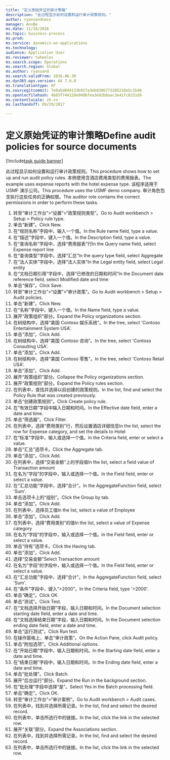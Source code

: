 ```yaml
--- 
title: "定义原始凭证的审计策略"
description: "此过程显示如何设置和运行审计政策规则。"
author: ryansandness
manager: AnnBe
ms.date: 11/10/2016
ms.topic: business-process
ms.prod: 
ms.service: dynamics-ax-applications
ms.technology: 
audience: Application User
ms.reviewer: twheeloc
ms.search.scope: Operations
ms.search.region: Global
ms.author: ryansand
ms.search.validFrom: 2016-06-30
ms.dyn365.ops.version: AX 7.0.0
ms.translationtype: HT
ms.sourcegitcommit: 7e0a5d044133b917a3eb9386773205218e5c1b40
ms.openlocfilehash: 4b05f744120e940bfea3e92b8aac3e41fc8151d9
ms.contentlocale: zh-cn
ms.lasthandoff: 09/29/2017

---
```

# <a name="define-audit-policies-for-source-documents"></a><span data-ttu-id="2e66a-103">定义原始凭证的审计策略</span><span class="sxs-lookup"><span data-stu-id="2e66a-103">Define audit policies for source documents</span></span>

[!include[task guide banner](../../includes/task-guide-banner.md)]

<span data-ttu-id="2e66a-104">此过程显示如何设置和运行审计政策规则。</span><span class="sxs-lookup"><span data-stu-id="2e66a-104">This procedure shows how to set up and run audit policy rules.</span></span> <span data-ttu-id="2e66a-105">本例使用含酒店费用类型的费用报表。</span><span class="sxs-lookup"><span data-stu-id="2e66a-105">The example uses expense reports with the hotel expense type.</span></span> <span data-ttu-id="2e66a-106">该程序适用于 USMF 演示公司。</span><span class="sxs-lookup"><span data-stu-id="2e66a-106">This procedure uses the USMF demo company.</span></span> <span data-ttu-id="2e66a-107">审计角色包含执行这些任务的正确权限。</span><span class="sxs-lookup"><span data-stu-id="2e66a-107">The auditor role contains the correct permissions in order to perform these tasks.</span></span>

1. <span data-ttu-id="2e66a-108">转至“审计工作台”>“设置”>“政策规则类型”。</span><span class="sxs-lookup"><span data-stu-id="2e66a-108">Go to Audit workbench > Setup > Policy rule type.</span></span>
2. <span data-ttu-id="2e66a-109">单击“新建”。</span><span class="sxs-lookup"><span data-stu-id="2e66a-109">Click New.</span></span>
3. <span data-ttu-id="2e66a-110">在“规则名称”字段中，输入一个值。</span><span class="sxs-lookup"><span data-stu-id="2e66a-110">In the Rule name field, type a value.</span></span>
4. <span data-ttu-id="2e66a-111">在“描述”字段中，键入一个值。</span><span class="sxs-lookup"><span data-stu-id="2e66a-111">In the Description field, type a value.</span></span>
5. <span data-ttu-id="2e66a-112">在“查询名称”字段中，选择“费用报表”行</span><span class="sxs-lookup"><span data-stu-id="2e66a-112">In the Query name field, select Expense report line</span></span>
6. <span data-ttu-id="2e66a-113">在“查询类型”字段中，选择“汇总”</span><span class="sxs-lookup"><span data-stu-id="2e66a-113">In the query type field, select Aggregate</span></span>
7. <span data-ttu-id="2e66a-114">在“法人实体”字段中，选择“法人实体”</span><span class="sxs-lookup"><span data-stu-id="2e66a-114">In the Legal entity field, select Legal entity</span></span>
8. <span data-ttu-id="2e66a-115">在“文档日期引用”字段中，选择“已修改的日期和时间”</span><span class="sxs-lookup"><span data-stu-id="2e66a-115">In the Document date reference field, select Modified date and time</span></span>
9. <span data-ttu-id="2e66a-116">单击“保存”。</span><span class="sxs-lookup"><span data-stu-id="2e66a-116">Click Save.</span></span>
10. <span data-ttu-id="2e66a-117">转至“审计工作台”>“设置”>“审计政策”。</span><span class="sxs-lookup"><span data-stu-id="2e66a-117">Go to Audit workbench > Setup > Audit policies.</span></span>
11. <span data-ttu-id="2e66a-118">单击“新建”。</span><span class="sxs-lookup"><span data-stu-id="2e66a-118">Click New.</span></span>
12. <span data-ttu-id="2e66a-119">在“名称”字段中，键入一个值。</span><span class="sxs-lookup"><span data-stu-id="2e66a-119">In the Name field, type a value.</span></span>
13. <span data-ttu-id="2e66a-120">展开“政策组织”部分。</span><span class="sxs-lookup"><span data-stu-id="2e66a-120">Expand the Policy organizations section.</span></span>
14. <span data-ttu-id="2e66a-121">在树结构中，选择“美国 Contoso 娱乐系统”。</span><span class="sxs-lookup"><span data-stu-id="2e66a-121">In the tree, select 'Contoso Entertainment System USA'.</span></span>
15. <span data-ttu-id="2e66a-122">单击“添加”。</span><span class="sxs-lookup"><span data-stu-id="2e66a-122">Click Add.</span></span>
16. <span data-ttu-id="2e66a-123">在树结构中，选择“美国 Contoso 咨询”。</span><span class="sxs-lookup"><span data-stu-id="2e66a-123">In the tree, select 'Contoso Consulting USA'.</span></span>
17. <span data-ttu-id="2e66a-124">单击“添加”。</span><span class="sxs-lookup"><span data-stu-id="2e66a-124">Click Add.</span></span>
18. <span data-ttu-id="2e66a-125">在树结构中，选择“美国 Contoso 零售”。</span><span class="sxs-lookup"><span data-stu-id="2e66a-125">In the tree, select 'Contoso Retail USA'.</span></span>
19. <span data-ttu-id="2e66a-126">单击“添加”。</span><span class="sxs-lookup"><span data-stu-id="2e66a-126">Click Add.</span></span>
20. <span data-ttu-id="2e66a-127">展开“政策组织”部分。</span><span class="sxs-lookup"><span data-stu-id="2e66a-127">Collapse the Policy organizations section.</span></span>
21. <span data-ttu-id="2e66a-128">展开“政策规则”部分。</span><span class="sxs-lookup"><span data-stu-id="2e66a-128">Expand the Policy rules section.</span></span>
22. <span data-ttu-id="2e66a-129">在列表中，查找并选择以前创建的政策规则。</span><span class="sxs-lookup"><span data-stu-id="2e66a-129">In the list, find and select the Policy Rule that was created previously.</span></span>
23. <span data-ttu-id="2e66a-130">单击“创建政策规则”。</span><span class="sxs-lookup"><span data-stu-id="2e66a-130">Click Create policy rule.</span></span>
24. <span data-ttu-id="2e66a-131">在“有效日期”字段中输入日期和时间。</span><span class="sxs-lookup"><span data-stu-id="2e66a-131">In the Effective date field, enter a date and time.</span></span>
25. <span data-ttu-id="2e66a-132">单击“筛选器”。</span><span class="sxs-lookup"><span data-stu-id="2e66a-132">Click Filter.</span></span>
26. <span data-ttu-id="2e66a-133">在列表中，选择“费用类别”行，然后设置酒店详细信息</span><span class="sxs-lookup"><span data-stu-id="2e66a-133">In the list, select the row for Expense category, and set the details to Hotel</span></span>
27. <span data-ttu-id="2e66a-134">在“标准”字段中，输入或选择一个值。</span><span class="sxs-lookup"><span data-stu-id="2e66a-134">In the Criteria field, enter or select a value.</span></span>
28. <span data-ttu-id="2e66a-135">单击“汇总”选项卡。</span><span class="sxs-lookup"><span data-stu-id="2e66a-135">Click the Aggregate tab.</span></span>
29. <span data-ttu-id="2e66a-136">单击“添加”。</span><span class="sxs-lookup"><span data-stu-id="2e66a-136">Click Add.</span></span>
30. <span data-ttu-id="2e66a-137">在列表中，选择“交易金额”上的字段值</span><span class="sxs-lookup"><span data-stu-id="2e66a-137">In the list, select a field value of Transaction amount</span></span>
31. <span data-ttu-id="2e66a-138">在名为“字段”的字段中，输入或选择一个值。</span><span class="sxs-lookup"><span data-stu-id="2e66a-138">In the Field field, enter or select a value.</span></span>
32. <span data-ttu-id="2e66a-139">在“汇总功能”字段中，选择“合计”。</span><span class="sxs-lookup"><span data-stu-id="2e66a-139">In the AggregateFunction field, select 'Sum'.</span></span>
33. <span data-ttu-id="2e66a-140">单击选项卡上的“组别”。</span><span class="sxs-lookup"><span data-stu-id="2e66a-140">Click the Group by tab.</span></span>
34. <span data-ttu-id="2e66a-141">单击“添加”。</span><span class="sxs-lookup"><span data-stu-id="2e66a-141">Click Add.</span></span>
35. <span data-ttu-id="2e66a-142">在列表中，选择员工值</span><span class="sxs-lookup"><span data-stu-id="2e66a-142">In the list, select a value of Employee</span></span> 
36. <span data-ttu-id="2e66a-143">单击“添加”。</span><span class="sxs-lookup"><span data-stu-id="2e66a-143">Click Add.</span></span>
37. <span data-ttu-id="2e66a-144">在列表中，选择“费用类别”的值</span><span class="sxs-lookup"><span data-stu-id="2e66a-144">In the list, select a value of Expense category</span></span>
38. <span data-ttu-id="2e66a-145">在名为“字段”的字段中，输入或选择一个值。</span><span class="sxs-lookup"><span data-stu-id="2e66a-145">In the Field field, enter or select a value.</span></span>
39. <span data-ttu-id="2e66a-146">单击“持有”选项卡。</span><span class="sxs-lookup"><span data-stu-id="2e66a-146">Click the Having tab.</span></span>
40. <span data-ttu-id="2e66a-147">单击“添加”。</span><span class="sxs-lookup"><span data-stu-id="2e66a-147">Click Add.</span></span>
41. <span data-ttu-id="2e66a-148">选择“交易金额”</span><span class="sxs-lookup"><span data-stu-id="2e66a-148">Select Transaction amount</span></span>
42. <span data-ttu-id="2e66a-149">在名为“字段”的字段中，输入或选择一个值。</span><span class="sxs-lookup"><span data-stu-id="2e66a-149">In the Field field, enter or select a value.</span></span>
43. <span data-ttu-id="2e66a-150">在“汇总功能”字段中，选择“合计”。</span><span class="sxs-lookup"><span data-stu-id="2e66a-150">In the AggregateFunction field, select 'Sum'.</span></span>
44. <span data-ttu-id="2e66a-151">在“条件”字段中，键入“>2000”。</span><span class="sxs-lookup"><span data-stu-id="2e66a-151">In the Criteria field, type '>2000'.</span></span>
45. <span data-ttu-id="2e66a-152">单击“确定”。</span><span class="sxs-lookup"><span data-stu-id="2e66a-152">Click OK.</span></span>
46. <span data-ttu-id="2e66a-153">单击“测试”。</span><span class="sxs-lookup"><span data-stu-id="2e66a-153">Click Test.</span></span>
47. <span data-ttu-id="2e66a-154">在“文档选择开始日期”字段，输入日期和时间。</span><span class="sxs-lookup"><span data-stu-id="2e66a-154">In the Document selection starting date field, enter a date and time.</span></span>
48. <span data-ttu-id="2e66a-155">在“文档选择结束日期”字段，输入日期和时间。</span><span class="sxs-lookup"><span data-stu-id="2e66a-155">In the Document selection ending date field, enter a date and time.</span></span>
49. <span data-ttu-id="2e66a-156">单击“运行测试”。</span><span class="sxs-lookup"><span data-stu-id="2e66a-156">Click Run test.</span></span>
50. <span data-ttu-id="2e66a-157">在操作窗格上，单击“审计政策”。</span><span class="sxs-lookup"><span data-stu-id="2e66a-157">On the Action Pane, click Audit policy.</span></span>
51. <span data-ttu-id="2e66a-158">单击“附加选项”。</span><span class="sxs-lookup"><span data-stu-id="2e66a-158">Click Additional options.</span></span>
52. <span data-ttu-id="2e66a-159">在“开始日期”字段中，输入日期和时间。</span><span class="sxs-lookup"><span data-stu-id="2e66a-159">In the Starting date field, enter a date and time.</span></span>
53. <span data-ttu-id="2e66a-160">在“结束日期”字段中，输入日期和时间。</span><span class="sxs-lookup"><span data-stu-id="2e66a-160">In the Ending date field, enter a date and time.</span></span>
54. <span data-ttu-id="2e66a-161">单击“批处理”。</span><span class="sxs-lookup"><span data-stu-id="2e66a-161">Click Batch.</span></span>
55. <span data-ttu-id="2e66a-162">展开“后台运行”部分。</span><span class="sxs-lookup"><span data-stu-id="2e66a-162">Expand the Run in the background section.</span></span>
56. <span data-ttu-id="2e66a-163">在“批处理”字段中选择“是”。</span><span class="sxs-lookup"><span data-stu-id="2e66a-163">Select Yes in the Batch processing field.</span></span>
57. <span data-ttu-id="2e66a-164">单击“确定”。</span><span class="sxs-lookup"><span data-stu-id="2e66a-164">Click OK.</span></span>
58. <span data-ttu-id="2e66a-165">转至“审计工作台”>“审计案例”。</span><span class="sxs-lookup"><span data-stu-id="2e66a-165">Go to Audit workbench > Audit cases.</span></span>
59. <span data-ttu-id="2e66a-166">在列表中，找到并选择所需记录。</span><span class="sxs-lookup"><span data-stu-id="2e66a-166">In the list, find and select the desired record.</span></span>
60. <span data-ttu-id="2e66a-167">在列表中，单击所选行中的链接。</span><span class="sxs-lookup"><span data-stu-id="2e66a-167">In the list, click the link in the selected row.</span></span>
61. <span data-ttu-id="2e66a-168">展开“关联”部分。</span><span class="sxs-lookup"><span data-stu-id="2e66a-168">Expand the Associations section.</span></span>
62. <span data-ttu-id="2e66a-169">在列表中，找到并选择所需记录。</span><span class="sxs-lookup"><span data-stu-id="2e66a-169">In the list, find and select the desired record.</span></span>
63. <span data-ttu-id="2e66a-170">在列表中，单击所选行中的链接。</span><span class="sxs-lookup"><span data-stu-id="2e66a-170">In the list, click the link in the selected row.</span></span>


